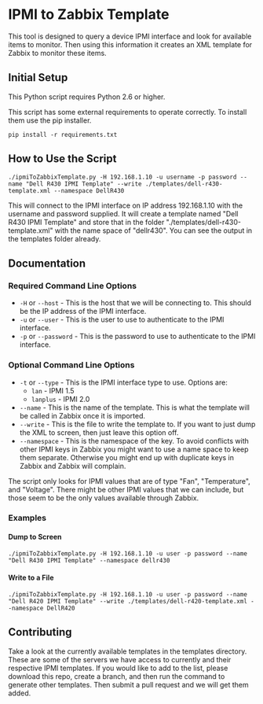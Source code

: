 # IPMI to Zabbix Template
This tool is designed to query a device IPMI interface and look for available items to monitor. Then using this information it creates an XML template for Zabbix to monitor these items.

## Initial Setup
This Python script requires Python 2.6 or higher.

This script has some external requirements to operate correctly. To install them use the pip installer.

`pip install -r requirements.txt`

## How to Use the Script

`./ipmiToZabbixTemplate.py -H 192.168.1.10 -u username -p password --name "Dell R430 IPMI Template" --write ./templates/dell-r430-template.xml --namespace DellR430`

This will connect to the IPMI interface on IP address 192.168.1.10 with the username and password supplied. It will create a template named "Dell R430 IPMI Template" and store that in the folder "./templates/dell-r430-template.xml" with the name space of "dellr430". You can see the output in the templates folder already.

## Documentation

### Required Command Line Options
* `-H` or `--host` - This is the host that we will be connecting to. This should be the IP address of the IPMI interface.
* `-u` or `--user` - This is the user to use to authenticate to the IPMI interface.
* `-p` or `--password` - This is the password to use to authenticate to the IPMI interface.

### Optional Command Line Options
* `-t` or `--type` - This is the IPMI interface type to use. Options are:
    * `lan` - IPMI 1.5
    * `lanplus` - IPMI 2.0
* `--name` - This is the name of the template. This is what the template will be called in Zabbix once it is imported.
* `--write` - This is the file to write the template to. If you want to just dump the XML to screen, then just leave this option off.
* `--namespace` - This is the namespace of the key. To avoid conflicts with other IPMI keys in Zabbix you might want to use a name space to keep them separate. Otherwise you might end up with duplicate keys in Zabbix and Zabbix will complain.

The script only looks for IPMI values that are of type "Fan", "Temperature", and "Voltage". There might be other IPMI values that we can include, but those seem to be the only values available through Zabbix.

### Examples

#### Dump to Screen
`./ipmiToZabbixTemplate.py -H 192.168.1.10 -u user -p password --name "Dell R430 IPMI Template" --namespace dellr430`

#### Write to a File
`./ipmiToZabbixTemplate.py -H 192.168.1.10 -u user -p password --name "Dell R420 IPMI Template" --write ./templates/dell-r420-template.xml --namespace DellR420`

## Contributing
Take a look at the currently available templates in the templates directory. These are some of the servers we have access to currently and their respective IPMI templates. If you would like to add to the list, please download this repo, create a branch, and then run the command to generate other templates. Then submit a pull request and we will get them added.